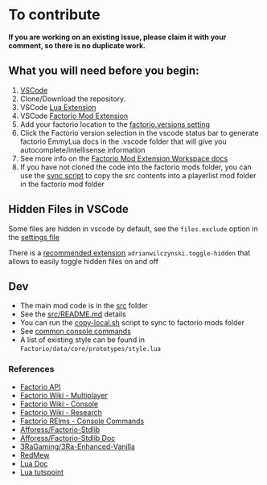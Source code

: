 # To contribute

**If you are working on an existing issue, please claim it with your comment, so there is no duplicate work.**

## What you will need before you begin:
1. [VSCode](https://code.visualstudio.com/)
2. Clone/Download the repository.
3. VSCode [Lua Extension](https://marketplace.visualstudio.com/items?itemName=sumneko.lua)
4. VSCode [Factorio Mod Extension](https://marketplace.visualstudio.com/items?itemName=justarandomgeek.factoriomod-debug)
6. Add your factorio location to the [factorio.versions setting](.vscode/settings.json)
7. Click the Factorio version selection in the vscode status bar to generate factorio EmmyLua docs in the .vscode folder that will give you autocomplete/intellisense information
8. See more info on the [Factorio Mod Extension Workspace docs](https://github.com/justarandomgeek/vscode-factoriomod-debug/blob/HEAD/doc/workspace.md)
9. If you have not cloned the code into the factorio mods folder, you can use the [sync script](./tools/copy-local.sh) to copy the src contents into a playerlist mod folder in the factorio mod folder


## Hidden Files in VSCode
Some files are hidden in vscode by default, see the `files.exclude` option in the [settings file](.vscode/settings.json)

There is a [recommended extension](.vscode/extensions.json) `adrianwilczynski.toggle-hidden` that allows to easily toggle hidden files on and off


## Dev
* The main mod code is in the [src](./src/) folder
* See the [src/README.md](./src/README.md) details
* You can run the [copy-local.sh](./tools/copy-local.sh) script to sync to factorio mods folder
* See [common console commands](https://wiki.factorio.com/Console)
* A list of existing style can be found in `Factorio/data/core/prototypes/style.lua`


### References
* [Factorio API](http://lua-api.factorio.com/latest/)
* [Factorio Wiki - Multiplayer](https://wiki.factorio.com/Multiplayer)
* [Factorio Wiki - Console](https://wiki.factorio.com/Console)
* [Factorio Wiki - Research](https://wiki.factorio.com/Research)
* [Factorio RElms - Console Commands](https://factorio-realms.com/tutorials/useful_factorio_console_commands)
* [Afforess/Factorio-Stdlib](https://github.com/Afforess/Factorio-Stdlib)
* [Afforess/Factorio-Stdlib Doc](http://afforess.github.io/Factorio-Stdlib/index.html)
* [3RaGaming/3Ra-Enhanced-Vanilla](https://github.com/3RaGaming/3Ra-Enhanced-Vanilla)
* [RedMew](https://github.com/Refactorio/RedMew)
* [Lua Doc](https://www.lua.org/manual/5.3/)
* [Lua tutspoint](https://www.tutorialspoint.com/lua/index.htm)
